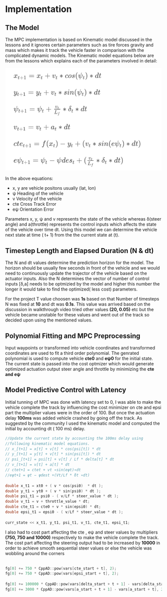 # Implementation

## The Model
The MPC implementation is based on Kinematic model discussed in the lessons and it ignores certain parameters such as tire forces gravity and mass which makes it track the vehicle faster in comparison with the complicated dynamic models. The Kinematic model equations below are from the lessons which explains each of the parameters involved in detail:

[//]: # (Image References)

[image1]: ./captures/Kinematic_Model_From_Lectures.png "Kinematic model equations"

![alt text][image1]

In the above equations:

* x, y are vehicle positons usually (lat, lon)
* ψ Heading of the vehicle
* v Velocity of the vehicle
* cte Cross Track Error
* eψ Orientation Error

Parameters x, y, ψ and v represents the state of the vehicle whereas δ(steer angle) and a(throttle) represents the control inputs which affects the state of the vehicle over time dt. Using this model we can determine the vehicle next state at time ( t+ 1) from the the current state at (t).

##  Timestep Length and Elapsed Duration (N & dt)
The N and dt values determine the prediction horizon for the model. The horizon should be usually few seconds in front of the vehicle and we would need to continuously update the trajector of the vehicle based on the actuator inputs. Also the N determines the vector of number of control inputs [δ,a] needs to be optmizied by the model and higher this number the longer it would take to find the optimized( less cost) parameters.

For the project T value choosen was **1s**
based on that Number of timesteps N was fixed at **10** and dt was **0.1s**. This value was arrived based on the discussion in walkthrough video tried other values **(20, 0.05)** etc but the vehicle became unstable for these values and went out of the track so decided upon using the mentioned values.

## Polynomial Fitting and MPC Preprocessing
Input waypoints or transformed into vehicle coordinates and transformed coordinates are used to fit a third order polynomial. The genrated polynomial is used to compute vehicle **cte0** and **eψ0** for the initial state. The current state is passed into the cost optmizer which would generate optimized actuation output steer angle and throttle by minimizing the **cte and  eψ**

## Model Predictive Control with Latency

Initial tunning of MPC was done with latency set to 0, I was able to make the vehicle complete the track by influencing the cost minimizer on cte and epsi part the multiplier values were in the order of 100. But once the actuation delay **100ms** was added vehicle crashed by going off the track. As suggested by the community I used the kinematic model and computed the initial by accounting dt ( 100 ms) delay.

``` c++
//Update the current state by accounting the 100ms delay using
//following kinematic model equations.
// x_[t+1] = x[t] + v[t] * cos(psi[t]) * dt
// y_[t+1] = y[t] + v[t] * sin(psi[t]) * dt
// psi_[t+1] = psi[t] + v[t] / Lf * delta[t] * dt
// v_[t+1] = v[t] + a[t] * dt
// ctet+1 = ctet + vt ∗sin(eψt)∗dt
//eψt+1 = ψt − ψdest +(Vt/Lf * δt ∗dt)

double x_t1 = xt0 + ( v * cos(psi0)  * dt );
double y_t1 = yt0 + ( v * sin(psi0) * dt );
double psi_t1 = psi0 - ( v/Lf * steer_value * dt );
double v_t1 = v + throttle_value * dt;
double cte_t1 = cte0 + v * sin(epsi0) * dt;
double epsi_t1 = epsi0 - ( v/Lf * steer_value * dt );

curr_state << x_t1, y_t1, psi_t1, v_t1, cte_t1, epsi_t1;
```

I also had to cost part affecting the cte , eψ and steer values by multipliers **(750, 750 and 10000)** respectively to make the vehicle complete the track. The cost part affecting the steering output had to be increased by **10000** in order to achieve smooth sequential steer values or else the vehicle was wobbling around the corners

``` c++

fg[0] += 750 * CppAD::pow(vars[cte_start + t], 2);
fg[0] += 750 * CppAD::pow(vars[epsi_start + t], 2);

fg[0] += 100000 * CppAD::pow(vars[delta_start + t + 1] - vars[delta_start + t], 2);
fg[0] += 3000 * CppAD::pow(vars[a_start + t + 1] - vars[a_start + t], 2);

```

